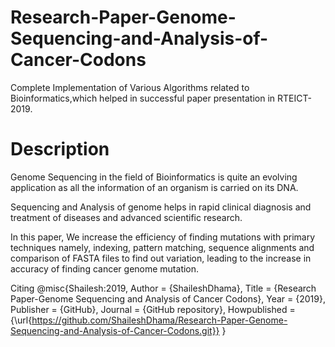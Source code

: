 # Research-Paper-Genome-Sequencing-and-Analysis-of-Cancer-Codons

Complete Implementation of Various Algorithms related to Bioinformatics,which helped in successful paper presentation in RTEICT-2019.

# Description

Genome Sequencing in the field of Bioinformatics is quite an evolving application as all the information of an organism is carried on its DNA.

Sequencing and Analysis of genome helps in rapid clinical diagnosis and treatment of diseases and advanced scientific research.

In this paper, We increase the efficiency of finding mutations with primary techniques namely, indexing, pattern matching, sequence alignments and comparison of FASTA files to find out variation, leading to the increase in accuracy of finding cancer genome mutation.

Citing
@misc{Shailesh:2019,
  Author = {ShaileshDhama},
  Title = {Research Paper-Genome Sequencing and Analysis of Cancer Codons},
  Year = {2019},
  Publisher = {GitHub},
  Journal = {GitHub repository},
  Howpublished = {\url{https://github.com/ShaileshDhama/Research-Paper-Genome-Sequencing-and-Analysis-of-Cancer-Codons.git}}
  }
  

